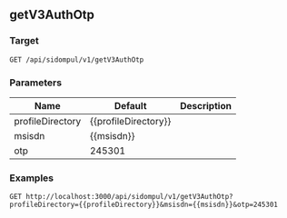## getV3AuthOtp


### Target
```
GET /api/sidompul/v1/getV3AuthOtp
```

### Parameters
Name | Default | Description
--- | --- | ---
profileDirectory|{{profileDirectory}}|
msisdn|{{msisdn}}|
otp|245301|



### Examples

```
GET http://localhost:3000/api/sidompul/v1/getV3AuthOtp?profileDirectory={{profileDirectory}}&msisdn={{msisdn}}&otp=245301
```

